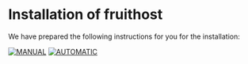 # Installation of fruithost
We have prepared the following instructions for you for the installation:

[![MANUAL]](Manial-Installation.md) [![AUTOMATIC]](Automatic-Installation.md)

[MANUAL]: https://img.shields.io/badge/Manual_Installation-f06407?style=for-the-badge
[AUTOMATIC]: https://img.shields.io/badge/Automatic_Installation-37a779?style=for-the-badge